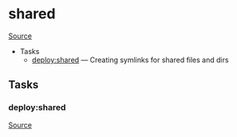 <!-- DO NOT EDIT THIS FILE! -->
<!-- Instead edit recipe/deploy/shared.php -->
<!-- Then run bin/docgen -->

# shared

[Source](/recipe/deploy/shared.php)



* Tasks
  * [deploy:shared](#deployshared) — Creating symlinks for shared files and dirs


## Tasks
### deploy:shared
[Source](https://github.com/deployphp/deployer/search?q=%22deploy%3Ashared%22+in%3Afile+language%3Aphp+path%3Arecipe%2Fdeploy+filename%3Ashared.php)




